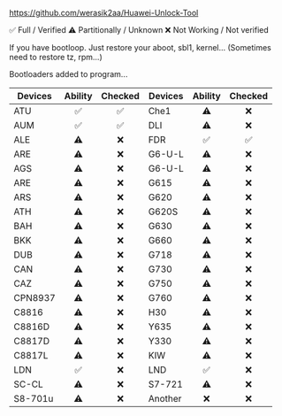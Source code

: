 https://github.com/werasik2aa/Huawei-Unlock-Tool

✅ Full / Verified
⚠️ Partitionally / Unknown
❌ Not Working / Not verified

If you have bootloop. Just restore your aboot, sbl1, kernel... (Sometimes need to restore tz, rpm...)

Bootloaders added to program...

| Devices       | Ability | Checked | Devices       | Ability | Checked |
| ------------- | :-----: | :---: | ------------- | :-----: | :---: |
| ATU           |   ✅   |  ✅  | Che1          |   ⚠️   |  ❌  |
| AUM           |   ✅   |  ✅  | DLI           |   ⚠️   |  ❌  |
| ALE           |   ⚠️   |  ❌  | FDR           |   ✅   |  ✅  |
| ARE           |   ⚠️   |  ❌  | G6-U-L        |   ⚠️   |  ❌  |
| AGS           |   ⚠️   |  ❌  | G6-U-L        |   ⚠️   |  ❌  |
| ARE           |   ⚠️   |  ❌  | G615          |   ⚠️   |  ❌  |
| ARS           |   ⚠️   |  ❌  | G620          |   ⚠️   |  ❌  |
| ATH           |   ⚠️   |  ❌  | G620S         |   ⚠️   |  ❌  |
| BAH           |   ⚠️   |  ❌  | G630          |   ⚠️   |  ❌  |
| BKK           |   ⚠️   |  ❌  | G660          |   ⚠️   |  ❌  |
| DUB           |   ⚠️   |  ❌  | G718          |   ⚠️   |  ❌  |
| CAN           |   ⚠️   |  ❌  | G730          |   ⚠️   |  ❌  |
| CAZ           |   ⚠️   |  ❌  | G750          |   ⚠️   |  ❌  |
| CPN8937       |   ⚠️   |  ❌  | G760          |   ⚠️   |  ❌  |
| C8816         |   ⚠️   |  ❌  | H30           |   ⚠️   |  ❌  |
| C8816D        |   ⚠️   |  ❌  | Y635          |   ⚠️   |  ❌  |
| C8817D        |   ⚠️   |  ❌  | Y330          |   ⚠️   |  ❌  |
| C8817L        |   ⚠️   |  ❌  | KIW           |   ⚠️   |  ❌  |
| LDN           |   ✅   |  ❌  | LND           |   ✅   |  ❌  |
| SC-CL         |   ⚠️   |  ❌  | S7-721        |   ⚠️   |  ❌  |
| S8-701u       |   ⚠️   |  ❌  | Another       |   ❌   |  ❌  |

